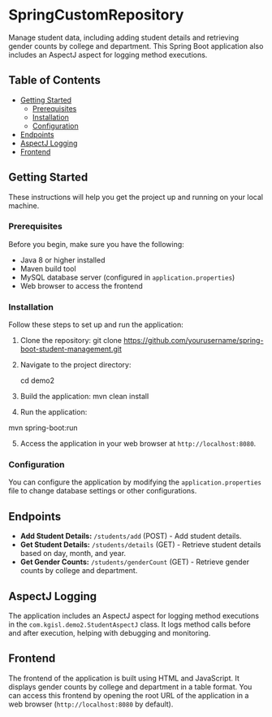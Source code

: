 # SpringCustomRepository
Manage student data, including adding student details and retrieving gender counts by college and department. This Spring Boot application also includes an AspectJ aspect for logging method executions.

## Table of Contents

- [Getting Started](#getting-started)
  - [Prerequisites](#prerequisites)
  - [Installation](#installation)
  - [Configuration](#configuration)
- [Endpoints](#endpoints)
- [AspectJ Logging](#aspectj-logging)
- [Frontend](#frontend)

## Getting Started

These instructions will help you get the project up and running on your local machine.

### Prerequisites

Before you begin, make sure you have the following:

- Java 8 or higher installed
- Maven build tool
- MySQL database server (configured in `application.properties`)
- Web browser to access the frontend

### Installation

Follow these steps to set up and run the application:

1. Clone the repository:
   git clone https://github.com/yourusername/spring-boot-student-management.git
  

2. Navigate to the project directory:

   cd demo2
   
4. Build the application:
   mvn clean install


5. Run the application:

  mvn spring-boot:run

5. Access the application in your web browser at `http://localhost:8080`.

### Configuration

You can configure the application by modifying the `application.properties` file to change database settings or other configurations.

## Endpoints

- **Add Student Details:** `/students/add` (POST) - Add student details.
- **Get Student Details:** `/students/details` (GET) - Retrieve student details based on day, month, and year.
- **Get Gender Counts:** `/students/genderCount` (GET) - Retrieve gender counts by college and department.

## AspectJ Logging

The application includes an AspectJ aspect for logging method executions in the `com.kgisl.demo2.StudentAspectJ` class. It logs method calls before and after execution, helping with debugging and monitoring.

## Frontend

The frontend of the application is built using HTML and JavaScript. It displays gender counts by college and department in a table format. You can access this frontend by opening the root URL of the application in a web browser (`http://localhost:8080` by default).
